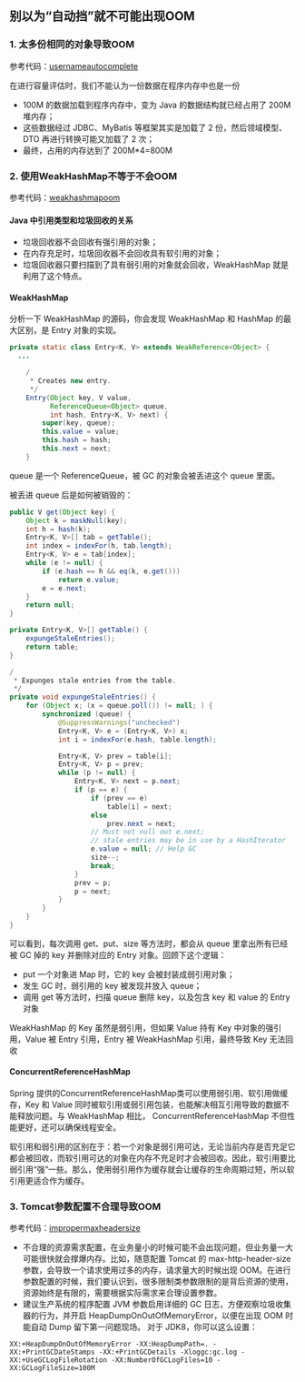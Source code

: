 ## 别以为“自动挡”就不可能出现OOM

### 1. 太多份相同的对象导致OOM

参考代码：[usernameautocomplete](usernameautocomplete)

在进行容量评估时，我们不能认为一份数据在程序内存中也是一份

- 100M 的数据加载到程序内存中，变为 Java 的数据结构就已经占用了 200M 堆内存；
- 这些数据经过 JDBC、MyBatis 等框架其实是加载了 2 份，然后领域模型、DTO 再进行转换可能又加载了 2 次；
- 最终，占用的内存达到了 200M*4=800M

### 2. 使用WeakHashMap不等于不会OOM

参考代码：[weakhashmapoom](weakhashmapoom)

#### Java 中引用类型和垃圾回收的关系

- 垃圾回收器不会回收有强引用的对象；
- 在内存充足时，垃圾回收器不会回收具有软引用的对象；
- 垃圾回收器只要扫描到了具有弱引用的对象就会回收，WeakHashMap 就是利用了这个特点。

#### WeakHashMap

分析一下 WeakHashMap 的源码，你会发现 WeakHashMap 和 HashMap 的最大区别，是 Entry 对象的实现。

```JAVA
private static class Entry<K, V> extends WeakReference<Object> {
  ...

    /
     * Creates new entry.
     */
    Entry(Object key, V value,
          ReferenceQueue<Object> queue,
          int hash, Entry<K, V> next) {
        super(key, queue);
        this.value = value;
        this.hash = hash;
        this.next = next;
    }
```

queue 是一个 ReferenceQueue，被 GC 的对象会被丢进这个 queue 里面。

被丢进 queue 后是如何被销毁的：

```JAVA
public V get(Object key) {
    Object k = maskNull(key);
    int h = hash(k);
    Entry<K, V>[] tab = getTable();
    int index = indexFor(h, tab.length);
    Entry<K, V> e = tab[index];
    while (e != null) {
        if (e.hash == h && eq(k, e.get()))
            return e.value;
        e = e.next;
    }
    return null;
}

private Entry<K, V>[] getTable() {
    expungeStaleEntries();
    return table;
}

/
 * Expunges stale entries from the table.
 */
private void expungeStaleEntries() {
    for (Object x; (x = queue.poll()) != null; ) {
        synchronized (queue) {
            @SuppressWarnings("unchecked")
            Entry<K, V> e = (Entry<K, V>) x;
            int i = indexFor(e.hash, table.length);

            Entry<K, V> prev = table[i];
            Entry<K, V> p = prev;
            while (p != null) {
                Entry<K, V> next = p.next;
                if (p == e) {
                    if (prev == e)
                        table[i] = next;
                    else
                        prev.next = next;
                    // Must not null out e.next;
                    // stale entries may be in use by a HashIterator
                    e.value = null; // Help GC
                    size--;
                    break;
                }
                prev = p;
                p = next;
            }
        }
    }
}
```

可以看到，每次调用 get、put、size 等方法时，都会从 queue 里拿出所有已经被 GC 掉的 key 并删除对应的 Entry 对象。回顾下这个逻辑：

- put 一个对象进 Map 时，它的 key 会被封装成弱引用对象；
- 发生 GC 时，弱引用的 key 被发现并放入 queue；
- 调用 get 等方法时，扫描 queue 删除 key，以及包含 key 和 value 的 Entry 对象

WeakHashMap 的 Key 虽然是弱引用，但如果 Value 持有 Key 中对象的强引用，Value 被 Entry 引用，Entry 被 WeakHashMap 引用，最终导致
Key 无法回收

#### ConcurrentReferenceHashMap

Spring 提供的ConcurrentReferenceHashMap类可以使用弱引用、软引用做缓存，Key 和 Value 同时被软引用或弱引用包装，也能解决相互引用导致的数据不能释放问题。与
WeakHashMap 相比，
ConcurrentReferenceHashMap 不但性能更好，还可以确保线程安全。

软引用和弱引用的区别在于：若一个对象是弱引用可达，无论当前内存是否充足它都会被回收，而软引用可达的对象在内存不充足时才会被回收。因此，软引用要比弱引用“强”一些。那么，使用弱引用作为缓存就会让缓存的生命周期过短，所以软引用更适合作为缓存。

### 3. Tomcat参数配置不合理导致OOM

参考代码：[impropermaxheadersize](impropermaxheadersize)

- 不合理的资源需求配置，在业务量小的时候可能不会出现问题，但业务量一大可能很快就会撑爆内存。比如，随意配置 Tomcat 的
  max-http-header-size 参数，会导致一个请求使用过多的内存，请求量大的时候出现
  OOM。在进行参数配置的时候，我们要认识到，很多限制类参数限制的是背后资源的使用，资源始终是有限的，需要根据实际需求来合理设置参数。
- 建议生产系统的程序配置 JVM 参数启用详细的 GC 日志，方便观察垃圾收集器的行为，并开启
  HeapDumpOnOutOfMemoryError，以便在出现 OOM 时能自动 Dump 留下第一问题现场。
  对于 JDK8，你可以这么设置：

```properties
XX:+HeapDumpOnOutOfMemoryError -XX:HeapDumpPath=. -XX:+PrintGCDateStamps -XX:+PrintGCDetails -Xloggc:gc.log -XX:+UseGCLogFileRotation -XX:NumberOfGCLogFiles=10 -XX:GCLogFileSize=100M
```
